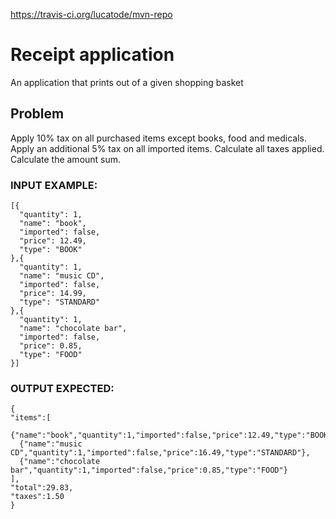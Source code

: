 https://travis-ci.org/lucatode/mvn-repo

# Receipt application
An application that prints out of a given shopping basket

## Problem
Apply 10% tax on all purchased items except books, food and medicals.
Apply an additional 5% tax on all imported items.
Calculate all taxes applied.
Calculate the amount sum.




### INPUT EXAMPLE:
```
[{
  "quantity": 1,
  "name": "book",
  "imported": false,
  "price": 12.49,
  "type": "BOOK"
},{
  "quantity": 1,
  "name": "music CD",
  "imported": false,
  "price": 14.99,
  "type": "STANDARD"
},{
  "quantity": 1,
  "name": "chocolate bar",
  "imported": false,
  "price": 0.85,
  "type": "FOOD"
}]
```


### OUTPUT EXPECTED:
```
{
"items":[
  {"name":"book","quantity":1,"imported":false,"price":12.49,"type":"BOOK"},
  {"name":"music CD","quantity":1,"imported":false,"price":16.49,"type":"STANDARD"},
  {"name":"chocolate bar","quantity":1,"imported":false,"price":0.85,"type":"FOOD"}
],
"total":29.83,
"taxes":1.50
}
```

